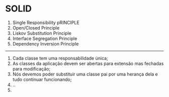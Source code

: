 # SOLID

1. Single Responsibility pRINCIPLE
2. Open/Closed Principle
3. Liskov Substitution Principle
4. Interface Segregation Principle
5. Dependency Inversion Principle

-----------

1. Cada classe tem uma responsabilidade única;
2. As classes da aplicação devem ser abertas para extensão mas fechadas para modificação;
3. Nós devemos poder substituir uma classe pai por uma herança dela e tudo continuar funcionando;
4. ..
5.